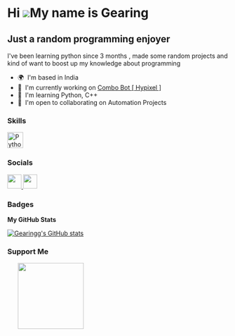 Hi ![](https://user-images.githubusercontent.com/18350557/176309783-0785949b-9127-417c-8b55-ab5a4333674e.gif)My name is Gearing
===============================================================================================================================

Just a random programming enjoyer
---------------------------------

I've been learning python since 3 months , made some random projects and kind of want to boost up my knowledge about programming

* 🌍  I'm based in India
* 🚀  I'm currently working on [Combo Bot \[ Hypixel \]](http://github.com/Gearingg/ComboBot-Python)
* 🧠  I'm learning Python, C++
* 🤝  I'm open to collaborating on Automation Projects

### Skills


<p align="left">
<a href="https://www.python.org/" target="_blank" rel="noreferrer"><img src="https://raw.githubusercontent.com/danielcranney/readme-generator/main/public/icons/skills/python-colored.svg" width="36" height="36" alt="Python" /></a>
</p>


### Socials

<p align="left"> <a href="https://discord.com/users/_gearing" target="_blank" rel="noreferrer"> <picture> <source media="(prefers-color-scheme: dark)" srcset="undefined" /> <source media="(prefers-color-scheme: light)" srcset="https://raw.githubusercontent.com/danielcranney/readme-generator/main/public/icons/socials/discord.svg" /> <img src="https://raw.githubusercontent.com/danielcranney/readme-generator/main/public/icons/socials/discord.svg" width="32" height="32" /> </picture> </a> <a href="https://www.github.com/Gearingg" target="_blank" rel="noreferrer"> <picture> <source media="(prefers-color-scheme: dark)" srcset="https://raw.githubusercontent.com/danielcranney/readme-generator/main/public/icons/socials/github-dark.svg" /> <source media="(prefers-color-scheme: light)" srcset="https://raw.githubusercontent.com/danielcranney/readme-generator/main/public/icons/socials/github.svg" /> <img src="https://raw.githubusercontent.com/danielcranney/readme-generator/main/public/icons/socials/github.svg" width="32" height="32" /> </picture> </a></p>

### Badges

<b>My GitHub Stats</b>

<a href="http://www.github.com/Gearingg"><img src="https://github-readme-stats.vercel.app/api?username=Gearingg&show_icons=true&hide=issues,&title_color=ef4444&text_color=a855f7&icon_color=6366f1&bg_color=181824&hide_border=true&show_icons=true" alt="Gearingg's GitHub stats" /></a>

### Support Me

<ul style="list-style-type: none; margin: 0;">

<li style="display: inline-block; margin-right: 0.25rem;"><a href="https://www.buymeacoffee.com/Gearing"><img src="https://cdn.buymeacoffee.com/buttons/v2/default-yellow.png" width="150"/></a></li>

</ul>
